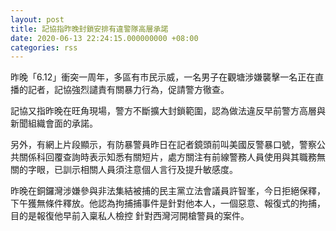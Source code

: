 ```yaml
---
layout: post
title: 記協指昨晚封鎖安排有違警隊高層承諾
date: 2020-06-13 22:24:15.000000000 +08:00
categories: rss
---
```


昨晚「6.12」衝突一周年，多區有市民示威，一名男子在觀塘涉嫌襲擊一名正在直播的記者，記協強烈譴責有關暴力行為，促請警方徹查。

記協又指昨晚在旺角現場，警方不斷擴大封鎖範圍，認為做法違反早前警方高層與新聞組織會面的承諾。

另外，有網上片段顯示，有防暴警員昨日在記者鏡頭前叫美國反警暴口號，警察公共關係科回覆查詢時表示知悉有關短片，處方關注有前線警務人員使用與其職務無關的字眼，已訓示相關人員須注意個人言行及提升敏感度。

昨晚在銅鑼灣涉嫌參與非法集結被捕的民主黨立法會議員許智峯，今日拒絕保釋，下午獲無條件釋放。他認為拘捕捕事件是針對他本人，一個惡意、報復式的拘捕，目的是報復他早前入稟私人檢控
針對西灣河開槍警員的案件。
